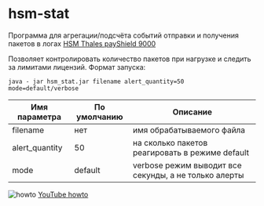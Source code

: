 # hsm-stat
Программа для агрегации/подсчёта событий отправки и получения пакетов в логах [HSM Thales payShield 9000](https://dpsys.ru/products/platezhnye-hsm/thales-payshield-9000)
 
Позволяет контролировать количество пакетов при нагрузке и следить за лимитами лицензий. Формат запуска: 
```
java - jar hsm_stat.jar filename alert_quantity=50 mode=default/verbose
```

| Имя параметра  | По умолчанию | Описание |
| ------------- | ------------- |------------- |
| filename  | нет  | имя обрабатываемого файла |
| alert_quantity | 50  | на сколько пакетов реагировать в режиме default |
| mode | default  | verbose режим выводит все секунды, а не только алерты |

![howto](http://i3.ytimg.com/vi/9v9jmRlm03M/maxresdefault.jpg)
[YouTube howto](https://www.youtube.com/watch?v=9v9jmRlm03M)
